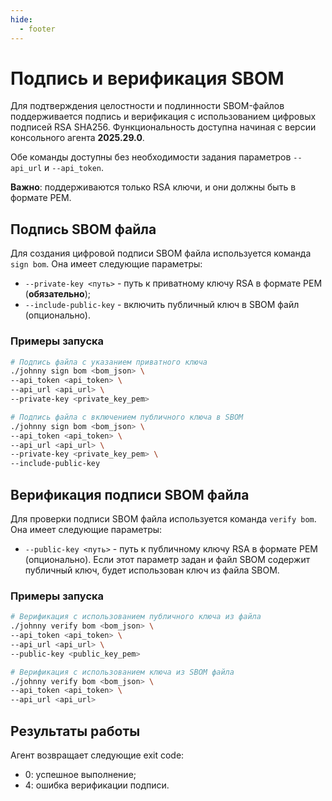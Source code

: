 ```yaml
---
hide:
  - footer
---
```


# Подпись и верификация SBOM

Для подтверждения целостности и подлинности SBOM-файлов поддерживается подпись и верификация с использованием цифровых подписей RSA SHA256. Функциональность доступна начиная с версии консольного агента **2025.29.0**.

Обе команды доступны без необходимости задания параметров `--api_url` и `--api_token`.

**Важно**: поддерживаются только RSA ключи, и они должны быть в формате PEM.

## Подпись SBOM файла

Для создания цифровой подписи SBOM файла используется команда `sign bom`. Она имеет следующие параметры:

- `--private-key <путь>` - путь к приватному ключу RSA в формате PEM (**обязательно**);
- `--include-public-key` - включить публичный ключ в SBOM файл (опционально).

### Примеры запуска

```bash
# Подпись файла с указанием приватного ключа
./johnny sign bom <bom_json> \
--api_token <api_token> \
--api_url <api_url> \
--private-key <private_key_pem>

# Подпись файла с включением публичного ключа в SBOM
./johnny sign bom <bom_json> \
--api_token <api_token> \
--api_url <api_url> \
--private-key <private_key_pem> \
--include-public-key 
```

## Верификация подписи SBOM файла

Для проверки подписи SBOM файла используется команда `verify bom`. Она имеет следующие параметры:

- `--public-key <путь>` - путь к публичному ключу RSA в формате PEM (опционально). Если этот параметр задан и файл SBOM содержит публичный ключ, будет использован ключ из файла SBOM.  

### Примеры запуска

```bash
# Верификация с использованием публичного ключа из файла
./johnny verify bom <bom_json> \
--api_token <api_token> \
--api_url <api_url> \
--public-key <public_key_pem>

# Верификация с использованием ключа из SBOM файла
./johnny verify bom <bom_json> \
--api_token <api_token> \
--api_url <api_url>
```

## Результаты работы

Агент возвращает следующие exit code:

- 0: успешное выполнение;
- 4: ошибка верификации подписи.
